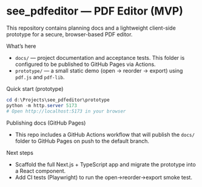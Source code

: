 # see_pdfeditor — PDF Editor (MVP)

This repository contains planning docs and a lightweight client-side prototype for a secure, browser-based PDF editor.

What’s here
- `docs/` — project documentation and acceptance tests. This folder is configured to be published to GitHub Pages via Actions.
- `prototype/` — a small static demo (open → reorder → export) using `pdf.js` and `pdf-lib`.

Quick start (prototype)

```powershell
cd d:\Projects\see_pdfeditor\prototype
python -m http.server 5173
# Open http://localhost:5173 in your browser
```

Publishing docs (GitHub Pages)

- This repo includes a GitHub Actions workflow that will publish the `docs/` folder to GitHub Pages on push to the default branch.

Next steps
- Scaffold the full Next.js + TypeScript app and migrate the prototype into a React component.
- Add CI tests (Playwright) to run the open→reorder→export smoke test.
